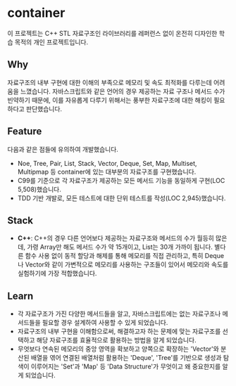# container
이 프로젝트는 C++ STL 자료구조인 <Container> 라이브러리를 레퍼런스 없이 온전히 디자인한 학습 목적의 개인 프로젝트입니다.

## Why
자료구조의 내부 구현에 대한 이해의 부족으로 메모리 및 속도 최적화를 다루는데 어려움을 느꼈습니다. 자바스크립트와 같은 언어의 경우 제공하는 자료 구조나 메서드 수가 빈약하기 때문에, 이를 자유롭게 다루기 위해서는 풍부한 자료구조에 대한 해킹이 필요하다고 판단했습니다.

## Feature
다음과 같은 점들에 유의하여 개발했습니다.
    
- Noe, Tree, Pair, List, Stack, Vector, Deque, Set, Map, Multiset, Multipmap 등 container에 있는 대부분의 자료구조를 구현했습니다.
- C99를 기준으로 각 자료구조가 제공하는 모든 메서드 기능을 동일하게 구현(LOC 5,508)했습니다.
- TDD 기반 개발로, 모든 테스트에 대한 단위 테스트를 작성(LOC 2,945)했습니다.

## Stack
- **C++**: C++의 경우 다른 언어보다 제공하는 자료구조와 메서드의 수가 월등히 많은데, 가령 Array만 해도 메서드 수가 약 15개이고, List는 30개 가까이 됩니다. 별다른 함수 사용 없이 동적 할당과 해제를 통해 메모리를 직접 관리하고, 특히 Deque나 Vector와 같이 가변적으로 메모리를 사용하는 구조들이 있어서 메모리와 속도를 실험하기에 가장 적합했습니다.

## Learn
- 각 자료구조가 가진 다양한 메서드들을 알고, 자바스크립트에는 없는 자료구조나 메서드들을 필요할 경우 설계하여 사용할 수 있게 되었습니다.
- 자료구조의 내부 구현을 이해함으로써, 해결하고자 하는 문제에 맞는 자료구조를 선택하고 해당 자료구조를 효율적으로 활용하는 방법을 알게 되었습니다.
- 무엇보다 연속된 메모리의 중앙 영역을 확보하고 양쪽으로 확장하는 'Vector'와 분산된 배열을 엮어 연결된 배열처럼 활용하는 'Deque', 'Tree'를 기반으로 생성과 탐색이 이루어지는 'Set'과 'Map' 등 'Data Structure'가 무엇이고 왜 중요한지를 알게 되었습니다.
